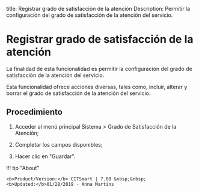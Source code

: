 title: Registrar grado de satisfacción de la atención
Description: Permitir la configuración del grado de satisfacción de la atención del servicio.
# Registrar grado de satisfacción de la atención


La finalidad de esta funcionalidad es permitir la configuración del grado de
satisfacción de la atención del servicio.

Esta funcionalidad ofrece acciones diversas, tales como, incluir, alterar y
borrar el grado de satisfacción de la atención del servicio.

Procedimiento
-----------------

1.  Acceder al menú principal Sistema \> Grado de Satisfacción de la Atención;

2.  Completar los campos disponibles;

3.  Hacer clic en "Guardar".



!!! tip "About"

    <b>Product/Version:</b> CITSmart | 7.00 &nbsp;&nbsp;
    <b>Updated:</b>01/28/2019 - Anna Martins

